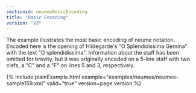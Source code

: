 ```yaml
---
sectionid: neumesBasicEncoding
title: "Basic Encoding"
version: "v3"
---
```


The example illustrates the most basic encoding of neume notation. Encoded here is
the
opening of Hildegarde's "O Splendidissima Gemma" with the text "O splendidissima".
Information about the staff has been omitted for brevity, but it was originally encoded
on a
5-line staff with two clefs, a "C" and a "F" on lines 5 and 3, respectively.

{% include plainExample.html example="examples/neumes/neumes-sample159.xml" valid="true" version=page.version %}
